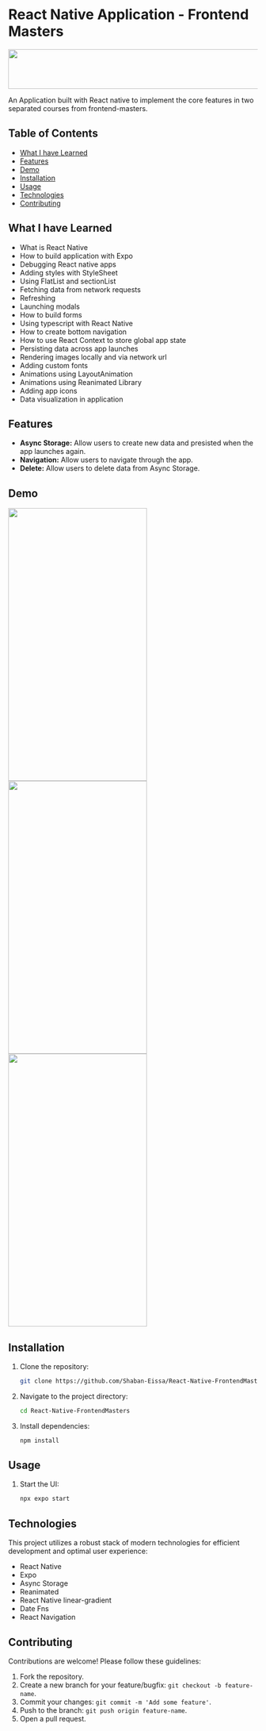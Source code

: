 # React Native Application - Frontend Masters

<img src="https://github.com/Shaban-Eissa/React-Native-FrontendMasters/assets/49924090/ec3d56a3-4531-4565-b73a-77f5bd7983d3" width="550" height="80" />

An Application built with React native to implement the core features in two separated courses from frontend-masters.

## Table of Contents
- [What I have Learned](#what-i'have-learned)
- [Features](#features)
- [Demo](#demo)
- [Installation](#installation)
- [Usage](#usage)
- [Technologies](#technologies)
- [Contributing](#contributing)

## What I have Learned

- What is React Native
- How to build application with Expo
- Debugging React native apps
- Adding styles with StyleSheet
- Using FlatList and sectionList
- Fetching data from network requests
- Refreshing
- Launching modals
- How to build forms
- Using typescript with React Native
- How to create bottom navigation
- How to use React Context to store global app state
- Persisting data across app launches
- Rendering images locally and via network url
- Adding custom fonts
- Animations using LayoutAnimation
- Animations using Reanimated Library
- Adding app icons
- Data visualization in application

## Features

- **Async Storage:** Allow users to create new data and presisted when the app launches again.
- **Navigation:** Allow users to navigate through the app.
- **Delete:** Allow users to delete data from Async Storage.


## Demo

<img src="https://github.com/Shaban-Eissa/React-Native-FrontendMasters/assets/49924090/a5e0382f-8616-416f-bb15-0118c30bbfb8" width="280" height="550"/>
<img src="https://github.com/Shaban-Eissa/React-Native-FrontendMasters/assets/49924090/0690802d-2b2a-47e2-ab53-29059b05229d" width="280" height="550" />
<img src="https://github.com/Shaban-Eissa/React-Native-FrontendMasters/assets/49924090/642edfaa-d1cd-4c28-8d7e-cb521175cbde" width="280" height="550" />


## Installation

1. Clone the repository:

   ```bash
   git clone https://github.com/Shaban-Eissa/React-Native-FrontendMasters
   ```

2. Navigate to the project directory:
    
    ```bash
    cd React-Native-FrontendMasters
    ```
    
3. Install dependencies:
    
    ```bash
    npm install
    ```

## Usage

1. Start the UI:
    ```bash
    npx expo start
    ```
   

## Technologies

This project utilizes a robust stack of modern technologies for efficient development and optimal user experience:

- React Native
- Expo
- Async Storage
- Reanimated
- React Native linear-gradient
- Date Fns
- React Navigation
  
## Contributing

Contributions are welcome! Please follow these guidelines:

1. Fork the repository.
2. Create a new branch for your feature/bugfix: `git checkout -b feature-name`.
3. Commit your changes: `git commit -m 'Add some feature'`.
4. Push to the branch: `git push origin feature-name`.
5. Open a pull request.
